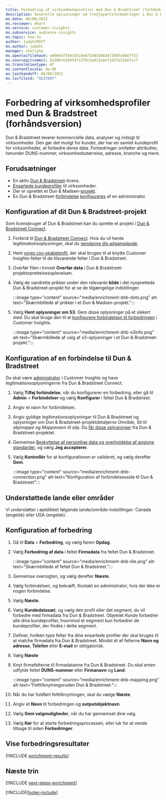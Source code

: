 ```yaml
---
title: Forbedring af virksomhedsprofiler med Dun & Bradstreet (forhåndsversion)
description: Generelle oplysninger om tredjepartsforbedringer i Dun & Bradstreet.
ms.date: 08/08/2022
ms.reviewer: mhart
ms.service: customer-insights
ms.subservice: audience-insights
ms.topic: how-to
author: jodahlMSFT
ms.author: jodahl
manager: shellyha
ms.openlocfilehash: e89b64774dcb519a071dd3d403473807a50e7f33
ms.sourcegitcommit: b1d06fe26934f12f0c5ed13e8ef1d37e52e67cc7
ms.translationtype: HT
ms.contentlocale: da-DK
ms.lasthandoff: 08/08/2022
ms.locfileid: "9237897"
---
```

# <a name="enrich-company-profiles-with-dun--bradstreet-preview"></a>Forbedring af virksomhedsprofiler med Dun & Bradstreet (forhåndsversion)

Dun & Bradstreet leverer kommercielle data, analyser og indsigt til virksomheder. Den gør det muligt for kunder, der har en samlet kundeprofil for virksomheder, at forbedre deres data. Forbedringer omfatter attributter, herunder DUNS-nummer, virksomhedsstørrelse, adresse, branche og mere.

## <a name="prerequisites"></a>Forudsætninger

- En aktiv [Dun & Bradstreet](https://www.dnb.com/marketing/media/give-your-data-a-boost.html?source=microsoft_audience_insights)-licens.
- [Ensartede kundeprofiler](customer-profiles.md) til virksomheder.
- Der er oprettet et Dun & Madsen-[projekt](#set-up-your-dun--bradstreet-project).
- En Dun & Bradstreet-[forbindelse](connections.md) [konfigureres](#configure-a-connection-for-dun--bradstreet) af en administrator.

## <a name="set-up-your-dun--bradstreet-project"></a>Konfiguration af dit Dun & Bradstreet-projekt

Som licensbruger af Dun & Bradstreet kan du oprette et projekt i [Dun & Bradstreet Connect](https://connect.dnb.com?lead_source=microsoft_audienceinsights).

1. Forbind til [Dun & Bradstreet Connect](https://connect.dnb.com?lead_source=microsoft_audienceinsights). Hvis du vil hente legitimationsoplysninger, skal du [gendanne din adgangskode](https://sso.dnb.com/signin/forgot-password?lead_source=microsoft_audienceinsights).

1. Hent [vores csv-skabelonfil](https://c360devenrichment.blob.core.windows.net/mapping/DnBCIdatamapping.csv), der skal bruges til at knytte Customer Insights-felter til de tilsvarende felter i Dun & Bradstreet.

1. Overfør filen i trinnet **Overfør data** i Dun & Bradstreet-projektoprettelsesoplevelsen.

1. Vælg de vandrette prikker under den relevante **kilde** i det nyoprettede Dun & Bradstreet-projekt for at se de tilgængelige indstillinger.

   :::image type="content" source="media/enrichment-dnb-dots.png" alt-text="Skærmbillede af prikker i et Dun & Madsen-projekt.":::

1. Vælg **Hent oplysninger om S3**. Gem disse oplysninger på et sikkert sted. Du skal bruge den til at [konfigurere forbindelsen til forbedringen](#configure-a-connection-for-dun--bradstreet) i Customer Insights.

   :::image type="content" source="media/enrichment-dnb-s3info.png" alt-text="Skærmbillede af valg af s3-oplysninger i et Dun & Bradstreet-projekt.":::

## <a name="configure-a-connection-for-dun--bradstreet"></a>Konfiguration af en forbindelse til Dun & Bradstreet

Du skal være [administrator](permissions.md#admin) i Customer Insights og have legitimationsoplysningerne fra Dun & Bradstreet Connect.

1. Vælg **Tilføj forbindelse**, når du konfigurerer en forbedring, eller gå til **Admin** > **Forbindelser** og vælg **Konfigurer** i feltet Dun & Bradstreet.

1. Angiv et navn for forbindelsen.

1. Angiv gyldige legitimationsoplysninger til Dun & Bradstreet og oplysninger om Dun & Bradstreet-projektdetaljerne *Område, Sti til slipmappe og Mappenavn til slip*. Du [får disse oplysninger](#set-up-your-dun--bradstreet-project) fra Dun & Bradstreet-projektet.

1. Gennemse [Beskyttelse af personlige data og overholdelse af angivne standarder](connections.md#data-privacy-and-compliance), og vælg **Jeg accepterer**.

1. Vælg **Kontrollér** for at konfigurationen er valideret, og vælg derefter **Gem**.

   :::image type="content" source="media/enrichment-dnb-connection.png" alt-text="Konfiguration af forbindelsesside til Dun & Bradstreet":::

## <a name="supported-countries-or-regions"></a>Understøttede lande eller områder

Vi understøtter i øjeblikket følgende lande/område-indstillinger: Canada (engelsk) eller USA (engelsk).

## <a name="configure-the-enrichment"></a>Konfiguration af forbedring

1. Gå til **Data** > **Forbedring**, og vælg fanen **Opdag**.

1. Vælg **Forbedring af data** i feltet **Firmadata** fra feltet Dun & Bradstreet.

   :::image type="content" source="media/enrichment-dnb-tile.png" alt-text="Skærmbillede af feltet Dun & Bradstreet.":::

1. Gennemse oversigten, og vælg derefter **Næste**.

1. Vælg forbindelsen, og bekræft. Kontakt en administrator, hvis der ikke er nogen forbindelse.

1. Vælg **Næste**.

1. Vælg **Kundedatasæt**, og vælg den profil eller det segment, du vil forbedre med firmadata fra Dun & Bradstreet. Objektet *Kunde* forbedrer alle dine kundeprofiler, hvorimod et segment kun forbedrer de kundeprofiler, der findes i dette segment.

1. Definer, hvilken type felter fra dine ensartede profiler der skal bruges til at matche firmadata fra Dun & Bradstreet. Mindst ét af felterne **Navn og adresse**, **Telefon** eller **E-mail** er obligatorisk.

1. Vælg **Næste**

1. Knyt firmafelterne til firmadataene fra Dun & Bradstreet. Du skal enten udfylde feltet **DUNS-nummer** eller **Firmanavn** og **Land**.

      :::image type="content" source="media/enrichment-dnb-mapping.png" alt-text="Felttilknytningsruden Dun & Bradstreet.":::

1. Når du har fuldført felttilknytningen, skal du vælge **Næste**.

1. Angiv et **Navn** til forbedringen og **outputobjektnavn**.

1. Vælg **Gem valgmuligheder**, når du har gennemset dine valg.

1. Vælg **Kør** for at starte forbedringsprocessen, eller luk for at vende tilbage til siden **Forbedringer**.

## <a name="view-enrichment-results"></a>Vise forbedringsresultater

[!INCLUDE [enrichment-results](includes/enrichment-results.md)]

## <a name="next-steps"></a>Næste trin

[!INCLUDE [next-steps-enrichment](includes/next-steps-enrichment.md)]

[!INCLUDE[footer-include](includes/footer-banner.md)]
